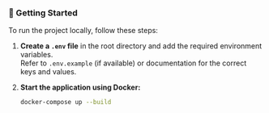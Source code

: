 ### 🚀 Getting Started

To run the project locally, follow these steps:

1. **Create a `.env` file** in the root directory and add the required environment variables.  
   Refer to `.env.example` (if available) or documentation for the correct keys and values.

2. **Start the application using Docker:**

   ```bash
   docker-compose up --build
